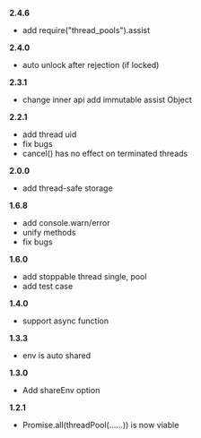 **2.4.6**

- add require("thread_pools").assist

**2.4.0**

- auto unlock after rejection (if locked)

**2.3.1**

- change inner api add immutable assist Object

**2.2.1**

- add thread uid
- fix bugs
- cancel() has no effect on terminated threads

**2.0.0**

- add thread-safe storage

**1.6.8**

- add console.warn/error
- unify methods
- fix bugs

**1.6.0**

- add stoppable thread single, pool
- add test case

**1.4.0**

- support async function

**1.3.3**

- env is auto shared

**1.3.0**

- Add shareEnv option

**1.2.1**

- Promise.all(threadPool(......)) is now viable
